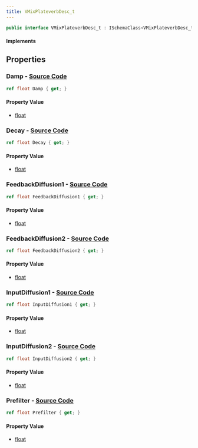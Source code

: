 ```yaml
---
title: VMixPlateverbDesc_t
---
```


```csharp
public interface VMixPlateverbDesc_t : ISchemaClass<VMixPlateverbDesc_t>, ISchemaField, ISchemaClass, INativeHandle
```

#### Implements

## Properties

### **Damp** - [Source Code](https://github.com/swiftly-solution/swiftlys2/blob/main/managed/src/SwiftlyS2.Generated/Schemas/Interfaces/VMixPlateverbDesc_t.cs#L24)

```csharp
ref float Damp { get; }
```

#### Property Value

- [float](https://learn.microsoft.com/dotnet/api/system.single)

### **Decay** - [Source Code](https://github.com/swiftly-solution/swiftlys2/blob/main/managed/src/SwiftlyS2.Generated/Schemas/Interfaces/VMixPlateverbDesc_t.cs#L22)

```csharp
ref float Decay { get; }
```

#### Property Value

- [float](https://learn.microsoft.com/dotnet/api/system.single)

### **FeedbackDiffusion1** - [Source Code](https://github.com/swiftly-solution/swiftlys2/blob/main/managed/src/SwiftlyS2.Generated/Schemas/Interfaces/VMixPlateverbDesc_t.cs#L26)

```csharp
ref float FeedbackDiffusion1 { get; }
```

#### Property Value

- [float](https://learn.microsoft.com/dotnet/api/system.single)

### **FeedbackDiffusion2** - [Source Code](https://github.com/swiftly-solution/swiftlys2/blob/main/managed/src/SwiftlyS2.Generated/Schemas/Interfaces/VMixPlateverbDesc_t.cs#L28)

```csharp
ref float FeedbackDiffusion2 { get; }
```

#### Property Value

- [float](https://learn.microsoft.com/dotnet/api/system.single)

### **InputDiffusion1** - [Source Code](https://github.com/swiftly-solution/swiftlys2/blob/main/managed/src/SwiftlyS2.Generated/Schemas/Interfaces/VMixPlateverbDesc_t.cs#L18)

```csharp
ref float InputDiffusion1 { get; }
```

#### Property Value

- [float](https://learn.microsoft.com/dotnet/api/system.single)

### **InputDiffusion2** - [Source Code](https://github.com/swiftly-solution/swiftlys2/blob/main/managed/src/SwiftlyS2.Generated/Schemas/Interfaces/VMixPlateverbDesc_t.cs#L20)

```csharp
ref float InputDiffusion2 { get; }
```

#### Property Value

- [float](https://learn.microsoft.com/dotnet/api/system.single)

### **Prefilter** - [Source Code](https://github.com/swiftly-solution/swiftlys2/blob/main/managed/src/SwiftlyS2.Generated/Schemas/Interfaces/VMixPlateverbDesc_t.cs#L16)

```csharp
ref float Prefilter { get; }
```

#### Property Value

- [float](https://learn.microsoft.com/dotnet/api/system.single)


